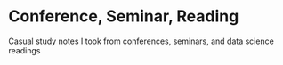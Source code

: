 # Conference, Seminar, Reading
Casual study notes I took from conferences, seminars, and data science readings 
